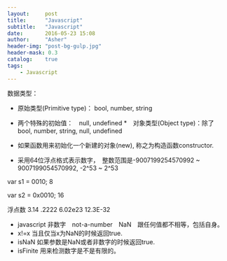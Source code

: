 ```yaml
---
layout:     post
title:      "Javascript"
subtitle:   "Javascript"
date:       2016-05-23 15:08
author:     "Asher"
header-img: "post-bg-gulp.jpg"
header-mask: 0.3
catalog:    true
tags:
    - Javascript
---
```


数据类型：

* 原始类型(Primitive type)： bool, number, string
* 两个特殊的初始值：　null, undefined
*　对象类型(Object type)：除了　bool, number, string, null, undefined

* 如果函数用来初始化一个新建的对象(new), 称之为构造函数constructor.

* 采用64位浮点格式表示数字，　整数范围是-9007199254570992 ~ 9007199054570992,  -2^53 ~ 2^53

var s1 = 0010; 8

var s2 = 0x0010; 16

浮点数
3.14
.2222
6.02e23
12.3E-32

* javascript 非数字　not-a-number　NaN　跟任何值都不相等，包括自身。
* x!=x 当且仅当x为NaN的时候返回true.
* isNaN 如果参数是NaN或者非数字的时候返回true.
* isFinite 用来检测数字是不是有限的。